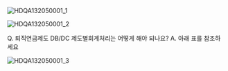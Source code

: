 
![HDQA132050001_1](HDQA132050001_1.jpg)


![HDQA132050001_2](HDQA132050001_2.jpg)

Q. 퇴직연금제도 DB/DC 제도별회계처리는 어떻게 해야 되나요?
A. 아래 표를 참조하세요

![HDQA132050001_3](HDQA132050001_3.jpg)

